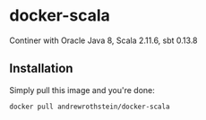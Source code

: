 docker-scala
============

Continer with Oracle Java 8, Scala 2.11.6, sbt 0.13.8

## Installation ##

Simply pull this image and you're done:

```docker pull andrewrothstein/docker-scala```
